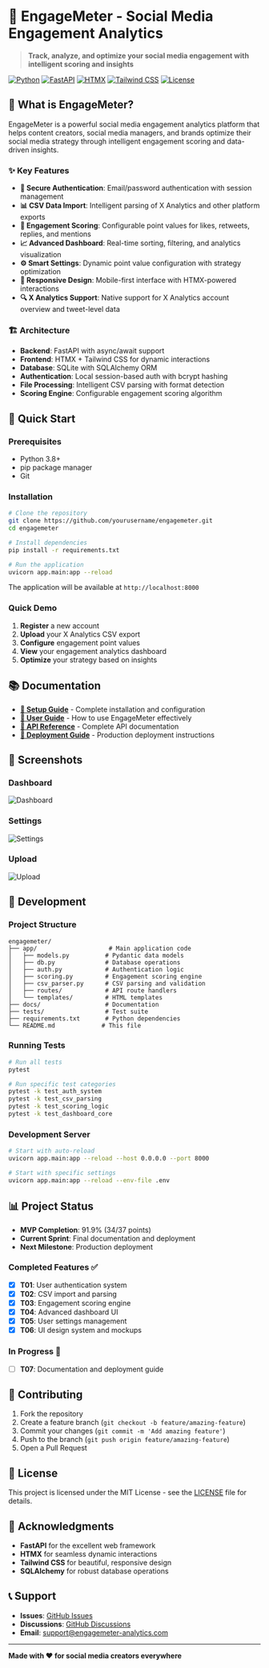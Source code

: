 # 🚀 EngageMeter - Social Media Engagement Analytics

> **Track, analyze, and optimize your social media engagement with intelligent scoring and insights**

[![Python](https://img.shields.io/badge/Python-3.8+-blue.svg)](https://python.org)
[![FastAPI](https://img.shields.io/badge/FastAPI-0.104+-green.svg)](https://fastapi.tiangolo.com)
[![HTMX](https://img.shields.io/badge/HTMX-1.9+-orange.svg)](https://htmx.org)
[![Tailwind CSS](https://img.shields.io/badge/Tailwind-3.0+-blue.svg)](https://tailwindcss.com)
[![License](https://img.shields.io/badge/License-MIT-yellow.svg)](LICENSE)

## 🎯 What is EngageMeter?

EngageMeter is a powerful social media engagement analytics platform that helps content creators, social media managers, and brands optimize their social media strategy through intelligent engagement scoring and data-driven insights.

### ✨ Key Features

- **🔐 Secure Authentication**: Email/password authentication with session management
- **📊 CSV Data Import**: Intelligent parsing of X Analytics and other platform exports
- **🎯 Engagement Scoring**: Configurable point values for likes, retweets, replies, and mentions
- **📈 Advanced Dashboard**: Real-time sorting, filtering, and analytics visualization
- **⚙️ Smart Settings**: Dynamic point value configuration with strategy optimization
- **📱 Responsive Design**: Mobile-first interface with HTMX-powered interactions
- **🔍 X Analytics Support**: Native support for X Analytics account overview and tweet-level data

### 🏗️ Architecture

- **Backend**: FastAPI with async/await support
- **Frontend**: HTMX + Tailwind CSS for dynamic interactions
- **Database**: SQLite with SQLAlchemy ORM
- **Authentication**: Local session-based auth with bcrypt hashing
- **File Processing**: Intelligent CSV parsing with format detection
- **Scoring Engine**: Configurable engagement scoring algorithm

## 🚀 Quick Start

### Prerequisites

- Python 3.8+
- pip package manager
- Git

### Installation

```bash
# Clone the repository
git clone https://github.com/yourusername/engagemeter.git
cd engagemeter

# Install dependencies
pip install -r requirements.txt

# Run the application
uvicorn app.main:app --reload
```

The application will be available at `http://localhost:8000`

### Quick Demo

1. **Register** a new account
2. **Upload** your X Analytics CSV export
3. **Configure** engagement point values
4. **View** your engagement analytics dashboard
5. **Optimize** your strategy based on insights

## 📚 Documentation

- **[📖 Setup Guide](docs/SETUP_GUIDE.md)** - Complete installation and configuration
- **[👥 User Guide](docs/USER_GUIDE.md)** - How to use EngageMeter effectively
- **[🔌 API Reference](docs/API_REFERENCE.md)** - Complete API documentation
- **[🚀 Deployment Guide](docs/DEPLOYMENT.md)** - Production deployment instructions

## 🎨 Screenshots

### Dashboard

![Dashboard](docs/screenshots/dashboard.png)

### Settings

![Settings](docs/screenshots/settings.png)

### Upload

![Upload](docs/screenshots/upload.png)

## 🔧 Development

### Project Structure

```
engagemeter/
├── app/                    # Main application code
│   ├── models.py          # Pydantic data models
│   ├── db.py              # Database operations
│   ├── auth.py            # Authentication logic
│   ├── scoring.py         # Engagement scoring engine
│   ├── csv_parser.py      # CSV parsing and validation
│   ├── routes/            # API route handlers
│   └── templates/         # HTML templates
├── docs/                  # Documentation
├── tests/                 # Test suite
├── requirements.txt       # Python dependencies
└── README.md             # This file
```

### Running Tests

```bash
# Run all tests
pytest

# Run specific test categories
pytest -k test_auth_system
pytest -k test_csv_parsing
pytest -k test_scoring_logic
pytest -k test_dashboard_core
```

### Development Server

```bash
# Start with auto-reload
uvicorn app.main:app --reload --host 0.0.0.0 --port 8000

# Start with specific settings
uvicorn app.main:app --reload --env-file .env
```

## 📊 Project Status

- **MVP Completion**: 91.9% (34/37 points)
- **Current Sprint**: Final documentation and deployment
- **Next Milestone**: Production deployment

### Completed Features ✅

- [x] **T01**: User authentication system
- [x] **T02**: CSV import and parsing
- [x] **T03**: Engagement scoring engine
- [x] **T04**: Advanced dashboard UI
- [x] **T05**: User settings management
- [x] **T06**: UI design system and mockups

### In Progress 🔄

- [ ] **T07**: Documentation and deployment guide

## 🤝 Contributing

1. Fork the repository
2. Create a feature branch (`git checkout -b feature/amazing-feature`)
3. Commit your changes (`git commit -m 'Add amazing feature'`)
4. Push to the branch (`git push origin feature/amazing-feature`)
5. Open a Pull Request

## 📄 License

This project is licensed under the MIT License - see the [LICENSE](LICENSE) file for details.

## 🙏 Acknowledgments

- **FastAPI** for the excellent web framework
- **HTMX** for seamless dynamic interactions
- **Tailwind CSS** for beautiful, responsive design
- **SQLAlchemy** for robust database operations

## 📞 Support

- **Issues**: [GitHub Issues](https://github.com/yourusername/engagemeter/issues)
- **Discussions**: [GitHub Discussions](https://github.com/yourusername/engagemeter/issues)
- **Email**: support@engagemeter-analytics.com

---

**Made with ❤️ for social media creators everywhere**
